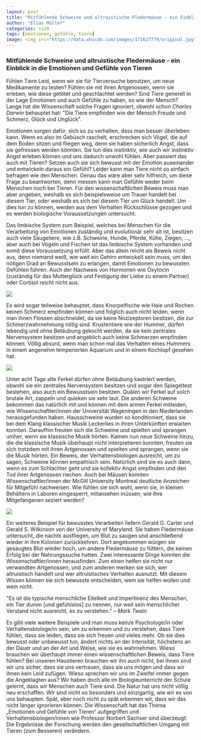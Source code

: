 ```yaml
---
layout: post
title: "Mitfühlende Schweine und altruistische Fledermäuse - ein Einblick in die Emotionen und Gefühle von Tieren"
author: "Elias Müller"
categories: ss20
tags: [emotionen, gefühle, tiere]
image: <img src="https://data.whicdn.com/images/171627779/original.jpg" />
---
```


### Mitfühlende Schweine und altruistische Fledermäuse - ein Einblick in die Emotionen und Gefühle von Tieren

Fühlen Tiere Leid, wenn wir sie für Tierversuche benutzen, um neue Medikamente zu testen? Fühlen sie mit ihren Artgenossen, wenn sie erleben, wie diese getötet und geschlachtet werden? Sind Tiere generell in der Lage Emotionen und auch Gefühle zu haben, so wie der Mensch? Lange hat die Wissenschaft solche Fragen ignoriert, obwohl schon *Charles Darwin* behauptet hat: "Die Tiere empfinden wie der Mensch Freude und Schmerz, Glück und Unglück".

Emotionen sorgen dafür, sich so zu verhalten, dass man besser überleben kann. Wenn es also im Gebüsch raschelt, erschrecken sich Vögel, die auf dem Boden sitzen und fliegen weg, denn sie haben sicherlich Angst, dass sie gefressen werden könnten. Sie tun dies instinktiv, wie auch wir instinktiv Angst erleben können und uns dadurch unwohl fühlen. Aber passiert das auch mit Tieren? Setzen auch sie sich bewusst mit der Emotion auseinander und entwickeln daraus ein Gefühl? Leider kann man Tiere nicht so einfach befragen wie den Menschen. Genau das wäre aber sehr hilfreich, um diese Frage zu beantworten, denn messen kann man Gefühle weder beim Menschen noch bei Tieren. Für den wissenschaftlichen Beweis muss man aber angeben, weshalb es sich beispielsweise um Trauer handelt bei diesem Tier, oder weshalb es sich bei diesem Tier um Glück handelt. Um dies tun zu können, werden aus dem Verhalten Rückschlüsse gezogen und es werden biologische Voraussetzungen untersucht.

Das limbische System zum Beispiel, welches bei Menschen für die Verarbeitung von Emotionen zuständig und evolutionär sehr alt ist, besitzen auch viele Säugetiere, wie z.B. Schweine, Hunde, Pferde, Kühe, Ziegen, …, aber auch bei Vögeln und Fischen ist das limbische System vorhanden und somit diese Voraussetzung erfüllt. Aber das allein reicht als Beweis nicht aus, denn niemand weiß, wie weit ein Gehirn entwickelt sein muss, um den nötigen Grad an Bewusstsein zu erlangen, damit Emotionen zu bewussten Gefühlen führen. Auch der Nachweis von Hormonen wie Oxytocin (zuständig für das Mutterglück und Festigung der Liebe zu einem Partner) oder Cortisol reicht nicht aus.

<img src="https://www.peta.de/mediadb/cache/1800x1200/Hummer-Kochtopf-iStock-1600.jpg" />

Es wird sogar teilweise behauptet, dass Knorpelfische wie Haie und Rochen keinen Schmerz empfinden können und folglich auch nicht leiden, wenn man ihnen Flossen abschneidet, da sie keine Nozizeptoren besitzen, die zur Schmerzwahrnehmung nötig sind. Krustentiere wie der Hummer, dürfen lebendig und ohne Betäubung gekocht werden, da sie kein zentrales Nervensystem besitzen und angeblich auch keine Schmerzen empfinden können. Völlig absurd, wenn man schon mal das Verhalten eines Hummers in einem angenehm temperierten Aquarium und in einem Kochtopf gesehen hat.

<img src="https://www.landwirt-media.com/wp-content/uploads/2019/12/ferkel_kastrieren.jpg" />

Unter acht Tage alte Ferkel dürfen ohne Betäubung kastriert werden, obwohl sie ein zentrales Nervensystem besitzen und sogar den Spiegeltest bestehen, also auch ein Bewusstsein besitzen. Quälen wir Ferkel auf solch brutale Art, zappeln und quieken sie sehr laut. Die anderen Schweine bekommen das natürlich mit und können mit dem armen Ferkel mitleiden, wie Wissenschaftler/innen der Universität Wageningen in den Niederlanden herausgefunden haben. Hausschweine wurden so konditioniert, dass sie bei dem Klang klassischer Musik Leckerlies in ihren Unterkünften erwarten konnten. Daraufhin freuten sich die Schweine und spielten und sprangen umher, wenn sie klassische Musik hörten. Kamen nun neue Schweine hinzu, die die klassische Musik überhaupt nicht interpretieren konnten, freuten sie sich trotzdem mit ihren Artgenossen und spielten und sprangen, wenn sie die Musik hörten. Ein Beweis, der Verhaltensbiologen ausreicht, um zu sagen, Schweine können empathisch sein. Natürlich sind sie es auch dann, wenn es zum Schlachter geht und sie kollektiv Angst empfinden und den Tod ihrer Artgenossen riechen. Auch bei Mäusen konnten Wissenschaftler/innen der McGill University Montreal deutliche Anzeichen für Mitgefühl nachweisen. Wie fühlen sie sich wohl, wenn sie, in kleinen Behältern in Laboren eingesperrt, mitansehen müssen, wie ihre Mitgefangenen seziert werden?

<img src="https://www.sueddeutsche.de/image/sz.1.2744393?v=1519531109" />

Ein weiteres Beispiel für bewusstes Verarbeiten liefern Gerald G. Carter und Gerald S. Wilkinson von der University of Maryland. Sie haben Fledermäuse untersucht, die nachts ausfliegen, um Blut zu saugen und anschließend wieder in ihre Kolonien zurückkehren. Dort angekommen würgen sie gesaugtes Blut wieder hoch, um andere Fledermäuse zu füttern, die keinen Erfolg bei der Nahrungssuche hatten. Zwei interessante Dinge konnten die Wissenschaftler/innen herausfinden. Zum einen helfen sie nicht nur verwandten Artgenossen, und zum anderen merken sie sich, wer altruistisch handelt und wer altruistisches Verhalten ausnutzt. Mit diesem Wissen können sie sich bewusste entscheiden, wem sie helfen wollen und wem nicht.

"Es ist die typische menschliche Eitelkeit und Impertinenz des Menschen, ein Tier dumm [und gefühlslos] zu nennen, nur weil sein menschlicher Verstand nicht ausreicht, es zu verstehen." – *Mark Twain*

Es gibt viele weitere Beispiele und man muss kein/e Psychologe/in oder Verhaltensbiologe/in sein, um zu erkennen und zu verstehen, dass Tiere fühlen, dass sie leiden, dass sie sich freuen und vieles mehr. Ob sie dies bewusst oder unbewusst tun, ändert nichts an der Intensität, höchstens an der Dauer und an der Art und Weise, wie sie es wahrnehmen. Wieso brauchen wir überhaupt immer einen wissenschaftlichen Beweis, dass Tiere fühlen? Bei unseren Haustieren brauchen wir ihn auch nicht, bei ihnen sind wir uns sicher, dass sie uns vertrauen, dass sie uns mögen und dass wir ihnen kein Leid zufügen. Wieso sprechen wir uns im Zweifel immer gegen die Angeklagten aus? Wir haben doch alle im Biologieunterricht der Schule gelernt, dass wir Menschen auch Tiere sind. Die Natur hat uns nicht völlig neu erschaffen. Wir sind nicht so besonders und einzigartig, wie wir es von uns behaupten. Spät, aber noch nicht zu spät erkennen wir, dass wir das nicht länger ignorieren können. Die Wissenschaft hat das Thema „Emotionen und Gefühle von Tieren“ aufgegriffen und Verhaltensbiologen/innen wie Professor Norbert Sachser sind überzeugt: Die Ergebnisse der Forschung werden den gesellschaftlichen Umgang mit Tieren (zum Besseren) verändern.